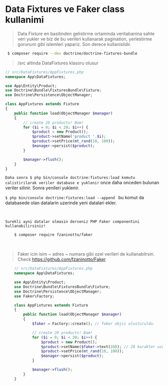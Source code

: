 # Data Fixtures ve Faker class kullanimi 

> Data Fixture en basitinden gelistirme ortaminda veritabanina sahte veri yukler ve biz de bu verileri kullanarak pagination, yerlestirme gorunum gibi islemleri yapariz. Son derece kullanislidir.

```bash
 $ composer require --dev doctrine/doctrine-fixtures-bundle
```

> /src altinda DataFixtures klasoru olusur

```php
// src/DataFixtures/AppFixtures.php
namespace App\DataFixtures;

use App\Entity\Product;
use Doctrine\Bundle\FixturesBundle\Fixture;
use Doctrine\Persistence\ObjectManager;

class AppFixtures extends Fixture
{
    public function load(ObjectManager $manager)
    {
        // create 20 products! Bam!
        for ($i = 0; $i < 20; $i++) {
            $product = new Product();
            $product->setName('product '.$i);
            $product->setPrice(mt_rand(10, 100));
            $manager->persist($product);
        }

        $manager->flush();
    }
}
```
`Daha sonra $ php bin/console doctrine:fixtures:load komutu calistirilarak veriler database e yuklenir` once daha onceden bulunan veriler silinir. Sonra yenileri yuklenir.

`$ php bin/console doctrine:fixtures:load --append ` bu komut da databasede olan datalarin uzerinde yeni datalari ekler.

<br>

`Surekli ayni datalar olmasin derseniz PHP Faker componentini kullanabilirsiniz!`

```bash
    $ composer require fzaninotto/faker
```

<br>

> Faker icin isim ~ adres ~ numara gibi ozel verileri de kullanabilrsin. Check https://github.com/fzaninotto/Faker

```php
    // src/DataFixtures/AppFixtures.php
    namespace App\DataFixtures;

    use App\Entity\Product;
    use Doctrine\Bundle\FixturesBundle\Fixture;
    use Doctrine\Persistence\ObjectManager;
    use Faker\Factory;

    class AppFixtures extends Fixture
    {
        public function load(ObjectManager $manager)
        {
            $faker = Factory::create(); // faker objsi olusturuldu.

            // create 20 products! Bam!
            for ($i = 0; $i < 20; $i++) {
                $product = new Product();
                $product->setName($faker->text(20)); // 20 karakter uzunlugunda text rastgele 
                $product->setPrice(mt_rand(10, 100)); 
                $manager->persist($product);
            }

            $manager->flush();
        }
    }
```

